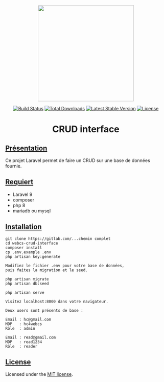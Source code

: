 <p align="center"><a href="https://laravel.com" target="_blank"><img src="https://raw.githubusercontent.com/laravel/art/master/logo-lockup/5%20SVG/2%20CMYK/1%20Full%20Color/laravel-logolockup-cmyk-red.svg" width="300"></a></p>
<p align="center">
<a href="https://travis-ci.org/laravel/framework"><img src="https://travis-ci.org/laravel/framework.svg" alt="Build Status"></a>
<a href="https://packagist.org/packages/laravel/framework"><img src="https://img.shields.io/packagist/dt/laravel/framework" alt="Total Downloads"></a>
<a href="https://packagist.org/packages/laravel/framework"><img src="https://img.shields.io/packagist/v/laravel/framework" alt="Latest Stable Version"></a>
<a href="https://packagist.org/packages/laravel/framework"><img src="https://img.shields.io/packagist/l/laravel/framework" alt="License"></a>
</p>
<h1 align="center">CRUD interface</h1>

<h2 style="text-decoration: underline">Présentation</h2>

Ce projet Laravel permet de faire un CRUD sur une base de données fournie.

<h2 style="text-decoration: underline">Requiert</h2>

- Laravel 9
- composer
- php 8
- mariadb ou mysql

<h2 style="text-decoration: underline">Installation</h2>

```
git clone https://gitlab.com/...chemin complet
cd webcs-crud-interface
composer install
cp .env.example .env
php artisan key:generate

Modifiez le fichier .env pour votre base de données,
puis faites la migration et le seed.

php artisan migrate
php artisan db:seed

php artisan serve

Visitez localhost:8000 dans votre navigateur.

Deux users sont présents de base :

Email : hc@gmail.com
MDP   : hc4webcs
Rôle  : admin

Email : read@gmail.com
MDP   : read1234
Rôle  : reader

```
<h2 style="text-decoration: underline">License</h2>

Licensed under the [MIT license](https://opensource.org/licenses/MIT).
